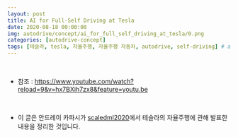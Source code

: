 ```yaml
---
layout: post
title: AI for Full-Self Driving at Tesla
date: 2020-08-18 00:00:00
img: autodrive/concept/ai_for_full_self_driving_at_tesla/0.png
categories: [autodrive-concept] 
tags: [테슬라, tesla, 자율주행, 자율주행 자동차, autodrive, self-driving] # add tag
---
```


<br>

- 참조 : https://www.youtube.com/watch?reload=9&v=hx7BXih7zx8&feature=youtu.be

<br>

- 이 글은 안드레이 카파시가 [scaledml2020](http://scaledml.org/2020/)에서 테슬라의 자율주행에 관해 발표한 내용을 정리한 것입니다.

<br>